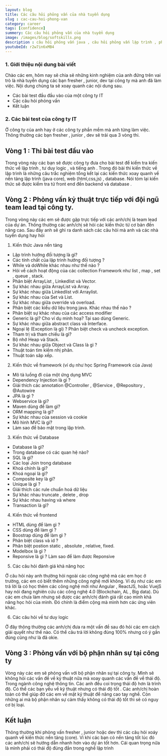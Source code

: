 ```yaml
---
layout: blog
title: Các câu hỏi phỏng vấn của nhà tuyển dụng
slug : cac-cau-hoi-phong-van
category: career
tags: [confidence]
summery: Các câu hỏi phỏng vấn của nhà tuyển dụng  
image: /images/blog/softskills.png
description : câu hỏi phỏng vấn java , câu hỏi phỏng vấn lập trình , phỏng vấn tại doanh nghiệp
youtubeId: r2w7in6xMB4
---
```


### **1. Giới thiệu nội dung bài viết**

Chào các em, hôm nay sẽ chia sẽ những kinh nghiệm của anh đứng trên vai trò là nhà tuyển dụng các bạn fresher , junior, dev tại công ty mà anh đã làm việc. Nội dung chúng ta sẽ xoay quanh các nội dung sau.

- Các bài test đầu  đầu vào của một công ty IT
- Các câu hỏi phỏng vấn
- Kết luận

### **2. Các bài test của công ty IT**

Ở công ty của anh hay ở các công ty phần mềm mà anh từng làm việc. Thông thường các bạn fresher , junior , dev sẽ trải qua 3 vòng thi.

## Vòng 1 : Thi bài test đầu vào

Trong vòng này các bạn sẽ được công ty đưa cho bài test để kiểm tra kiến thức về lập trình , tư duy logic , và tiếng anh . Trong đó bài thi kiến thức về lập trình là những câu trắc nghiệm tổng kết lại các kiến thức xoay quanh về nền tảng lập trình (java core), web (html,css,js) , database. Nói tóm lại kiến thức sẽ được kiểm tra từ front end đến backend và database .

## Vòng 2 : Phỏng vấn kỷ thuật trực tiếp với đội ngũ team lead tại công ty.

Trong vòng này các em sẽ được gặp trực tiếp với các anh/chị là team lead của dự án. Thông thường các anh/chị sẽ hỏi các kiến thức từ cơ bản đến nâng cao. Sau đây anh sẽ ghi ra danh sách các câu hỏi mà anh và các nhà tuyển dụng hay hỏi

1. Kiến thức Java nền tảng
  + Lập trình hướng đối tượng là gì?
  + Các tính chất của lập trình hướng đối tượng ?
  + While và doWhile khác nhau như thế nào ?
  + Hỏi về cách hoạt động của các collection Framework như list , map , set , queue , stack.
  + Phân biệt ArrayList , Linkedlist và Vector.
  + Sự khác nhau giữa ArrayList và Array.
  + Sự khác nhau giữa Linkedlist với Arraylist.
  + Sự khác nhau của Set và List.
  + Sự khác nhau giữa override và overload.
  + Phân biệt các kiểu dữ liệu trong java. Khác nhau thế nào ?
  + Phân biệt sự khác nhau của các access modifier
  + Generic là gì? Cho ví dụ minh hoạ? Tại sao dùng Generic.
  + Sự khác nhau giữa abstract class và Interface.
  + Ngoại lệ (Exception là gì) ? Phân biệt check và uncheck exception.
  + Tham trị và tham chiếu là gì?
  + Bộ nhớ Heap và Stack.
  + Sư khác nhau giữa Object và Class là gì ?
  + Thuật toán tìm kiếm nhị phân.
  + Thuật toán săp xếp.

2. Kiến thức về framework (ví dụ như học Spring Framework của Java)
  + Mô tả luồng đi của một ứng dụng MVC
  + Dependency Injection là gì ?
  + Giải thích các annotation @Controller , @Service , @Repository , @Autowire
  + JPA là gì ?
  + Webservice là gì?
  + Maven dùng để làm gì?
  + ORM mapping là gì?
  + Sự khác nhau của session và cookie
  + Mô hình MVC là gì?
  + Làm sao để bảo mật trong lập trình.

3. Kiến thức về Database
  + Database là gì?
  + Trong database có các quan hệ nào?
  + SQL là gì?
  + Các loại Join trong database
  + Khoá chính là gì?
  + Khoá ngoại là gì?
  + Composite key là gì?
  + Unique là gì ?
  + Giải thích các rule chuẩn hoá dữ liệu
  + Sự khác nhau truncate , delete , drop
  + Sự khác nhau having và where
  + Transaction là gì?

4. Kiến thức về frontend
  + HTML dùng để làm gì ?
  + CSS dùng để làm gì ?
  + Boostrap dùng để làm gì ?
  + Phân biệt class và id ?
  + Phân biệt postion static , absolute , relative, fixed.
  + Modelbox là gì ?
  + Reponsive là gì ? Làm sao để làm được Reponsive

5. Các câu hỏi đánh giá khả năng học

Ở câu hỏi này anh thường hỏi ngoài các công nghệ mà các em học ở trường, các em có biết thêm những công nghệ mới không. Ví dụ như các em trả lời là có học thêm các công nghệ mới như Angular , ReactJS, hoăc VuejS hay nói đang nghiên cứu các công nghệ 4.0 (Blockchain, AL , Big data). Dù các em chưa làm nhưng sẽ được các anh/chị đánh giá rất cao mình khả năng học hỏi của mình. Đó chính là điểm cộng mà mình hơn các ứng viên khác.

6. Các câu hỏi về tư duy logic

Ở đây thông thường các anh/chị đưa ra một vấn đề sau đó hỏi các em cách giải quyết như thế nào. Có thể câu trả lời không đúng 100% nhưng có ý gần đúng cũng như là đã okie.

## Vòng 3 : Phỏng vấn với bộ phận nhân sự tại công ty

Vòng này các em sẽ phỏng vấn với bộ phận nhân sự tại công ty. Mình sẽ không hỏi các vấn đề về kỷ thuật nữa mà xoay quanh các vấn đề về thái độ. Trong ngành công nghệ thông tin. Các anh đều coi trọng thái độ hơn là trình độ. Có thể các bạn yếu về kỷ thuật nhưng có thái độ tốt . Các anh/chị hoàn toàn có thể giúp đở các em về mặt kỷ thuật để nâng cao tay nghề. Còn những ai mà bộ phận nhân sự cảm thấy không có thái độ tốt thì sẽ có nguy cơ bị loại.

## **Kết luận**

Thông thường khi phỏng vấn fresher , junior hoặc dev thì các câu hỏi xoáy quanh về kiến thức nền tảng (core). Vì khi các bạn có nền tảng tốt lúc đó các anh/chị sẽ hướng dẫn nhanh hơn vào dự án tốt hơn. Cái quan trọng nữa là mình phải có thái độ đúng đắn trong nghề lập trình
